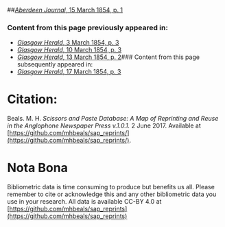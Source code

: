 ##[*Aberdeen Journal*, 15 March 1854, p. 1](https://mhbeals.github.io/sap_html/Aberdeen-Journal/Aberdeen-Journal-15-March-1854-p-1)

### Content from this page previously appeared in:
+ [*Glasgow Herald*, 3 March 1854, p. 3](https://mhbeals.github.io/sap_html/Glasgow-Herald/Glasgow-Herald-3-March-1854-p-3)
+ [*Glasgow Herald*, 10 March 1854, p. 3](https://mhbeals.github.io/sap_html/Glasgow-Herald/Glasgow-Herald-10-March-1854-p-3)
+ [*Glasgow Herald*, 13 March 1854, p. 2](https://mhbeals.github.io/sap_html/Glasgow-Herald/Glasgow-Herald-13-March-1854-p-2)### Content from this page subsequently appeared in:
+ [*Glasgow Herald*, 17 March 1854, p. 3](https://mhbeals.github.io/sap_html/Glasgow-Herald/Glasgow-Herald-17-March-1854-p-3)
                    
# Citation: 

Beals. M. H. *Scissors and Paste Database: A Map of Reprinting and Reuse in the Anglophone Newspaper Press v.1.0.1.* 2 June 2017. Available at [https://github.com/mhbeals/sap_reprints/](https://github.com/mhbeals/sap_reprints/). 
                    
# Nota Bona

Bibliometric data is time consuming to produce but benefits us all. Please remember to cite or acknowledge this and any other bibliometric data you use in your research. All data is available CC-BY 4.0 at [https://github.com/mhbeals/sap_reprints](https://github.com/mhbeals/sap_reprints)